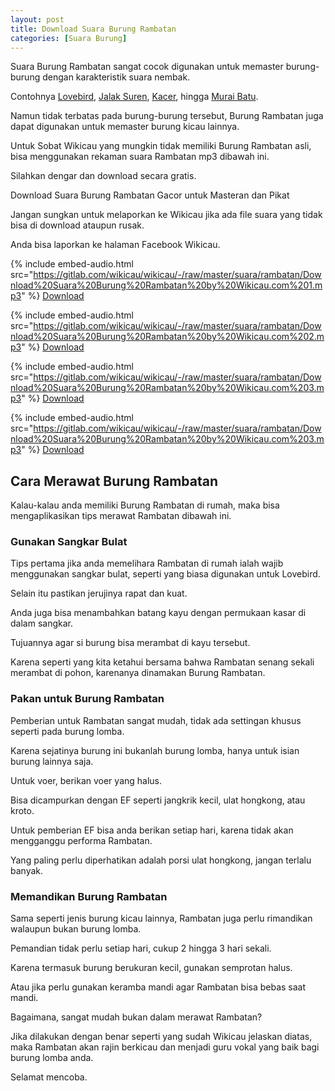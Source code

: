```yaml
---
layout: post
title: Download Suara Burung Rambatan
categories: [Suara Burung]
---
```


Suara Burung Rambatan sangat cocok digunakan untuk memaster burung-burung dengan karakteristik suara nembak.

Contohnya [Lovebird](https://wikicau.com/suara-lovebird/), [Jalak Suren](https://wikicau.com/?s=jalak+suren), [Kacer](https://wikicau.com/?s=kacer), hingga [Murai Batu](https://wikicau.com/?s=murai+batu).

Namun tidak terbatas pada burung-burung tersebut, Burung Rambatan juga dapat digunakan untuk memaster burung kicau lainnya.

Untuk Sobat Wikicau yang mungkin tidak memiliki Burung Rambatan asli, bisa menggunakan rekaman suara Rambatan mp3 dibawah ini.

Silahkan dengar dan download secara gratis.

Download Suara Burung Rambatan Gacor untuk Masteran dan Pikat

Jangan sungkan untuk melaporkan ke Wikicau jika ada file suara yang tidak bisa di download ataupun rusak.

Anda bisa laporkan ke halaman Facebook Wikicau.

{% include embed-audio.html src="https://gitlab.com/wikicau/wikicau/-/raw/master/suara/rambatan/Download%20Suara%20Burung%20Rambatan%20by%20Wikicau.com%201.mp3" %}
[Download](https://bit.ly/2IwaLrh)

{% include embed-audio.html src="https://gitlab.com/wikicau/wikicau/-/raw/master/suara/rambatan/Download%20Suara%20Burung%20Rambatan%20by%20Wikicau.com%202.mp3" %}
[Download](https://bit.ly/31KibyO)

{% include embed-audio.html src="https://gitlab.com/wikicau/wikicau/-/raw/master/suara/rambatan/Download%20Suara%20Burung%20Rambatan%20by%20Wikicau.com%203.mp3" %}
[Download](https://bit.ly/2Ivp67j)

{% include embed-audio.html src="https://gitlab.com/wikicau/wikicau/-/raw/master/suara/rambatan/Download%20Suara%20Burung%20Rambatan%20by%20Wikicau.com%203.mp3" %}
[Download](https://bit.ly/2Y4G4yH)

## Cara Merawat Burung Rambatan

Kalau-kalau anda memiliki Burung Rambatan di rumah, maka bisa mengaplikasikan tips merawat Rambatan dibawah ini.

### Gunakan Sangkar Bulat

Tips pertama jika anda memelihara Rambatan di rumah ialah wajib menggunakan sangkar bulat, seperti yang biasa digunakan untuk Lovebird.

Selain itu pastikan jerujinya rapat dan kuat.

Anda juga bisa menambahkan batang kayu dengan permukaan kasar di dalam sangkar.

Tujuannya agar si burung bisa merambat di kayu tersebut.

Karena seperti yang kita ketahui bersama bahwa Rambatan senang sekali merambat di pohon, karenanya dinamakan Burung Rambatan.

### Pakan untuk Burung Rambatan

Pemberian untuk Rambatan sangat mudah, tidak ada settingan khusus seperti pada burung lomba.

Karena sejatinya burung ini bukanlah burung lomba, hanya untuk isian burung lainnya saja.

Untuk voer, berikan voer yang halus.

Bisa dicampurkan dengan EF seperti jangkrik kecil, ulat hongkong, atau kroto.

Untuk pemberian EF bisa anda berikan setiap hari, karena tidak akan mengganggu performa Rambatan.

Yang paling perlu diperhatikan adalah porsi ulat hongkong, jangan terlalu banyak.

### Memandikan Burung Rambatan

Sama seperti jenis burung kicau lainnya, Rambatan juga perlu rimandikan walaupun bukan burung lomba.

Pemandian tidak perlu setiap hari, cukup 2 hingga 3 hari sekali.

Karena termasuk burung berukuran kecil, gunakan semprotan halus.

Atau jika perlu gunakan keramba mandi agar Rambatan bisa bebas saat mandi.

Bagaimana, sangat mudah bukan dalam merawat Rambatan?

Jika dilakukan dengan benar seperti yang sudah Wikicau jelaskan diatas, maka Rambatan akan rajin berkicau dan menjadi guru vokal yang baik bagi burung lomba anda.

Selamat mencoba.